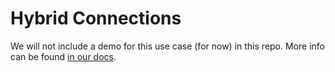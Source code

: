 # Hybrid Connections

We will not include a demo for this use case (for now) in this repo. More info can be found [in our docs](https://docs.microsoft.com/azure/app-service/app-service-hybrid-connections).